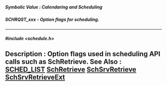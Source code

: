 ##### Symbolic Value : Calendaring and Scheduling
##### SCHRQST_xxx - Option flags for scheduling.
---
##### #include <schedule.h>
**Description :**
Option flags used in scheduling API calls such as SchRetrieve.
**See Also :**
[SCHED_LIST](D:/md_files/SCHED_LIST.md)
[SchRetrieve](D:/md_files/SchRetrieve.md)
[SchSrvRetrieve](D:/md_files/SchSrvRetrieve.md)
[SchSrvRetrieveExt](D:/md_files/SchSrvRetrieveExt.md)
---
